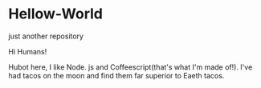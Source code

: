 # Hellow-World
just another repository

Hi Humans!

Hubot here, I like Node. js and Coffeescript(that's what I'm made of!).
I've had tacos on the moon and find them far superior to Eaeth tacos.

